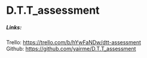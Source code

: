 # D.T.T_assessment

##### Links: 
Trello: https://trello.com/b/hYwFaNDw/dtt-assessment   
Github: https://github.com/yairme/D.T.T_assessment